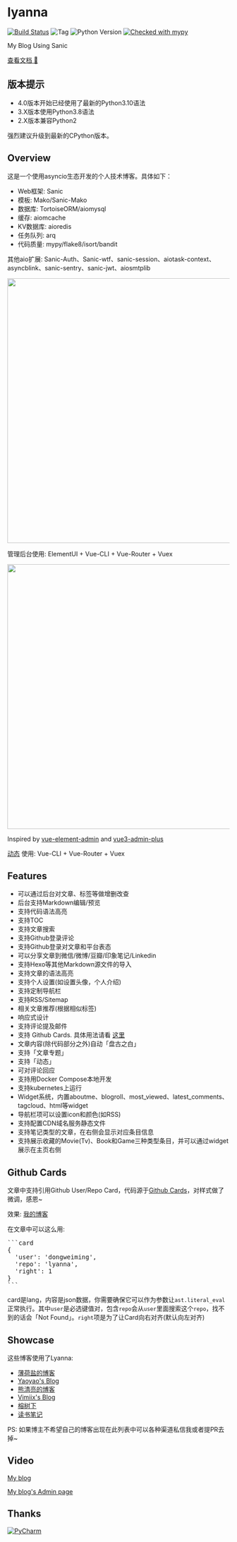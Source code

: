 # lyanna

[![Build Status](https://app.travis-ci.com/dongweiming/lyanna.svg?branch=master)](https://app.travis-ci.com/github/dongweiming/lyanna)
![Tag](https://img.shields.io/github/v/tag/dongweiming/lyanna)
![Python Version](https://img.shields.io/badge/python-3.10-blue)
[![Checked with mypy](http://www.mypy-lang.org/static/mypy_badge.svg)](http://mypy-lang.org/)

My Blog Using Sanic

[查看文档 📖](https://dongweiming.github.io/lyanna/)

## 版本提示

* 4.0版本开始已经使用了最新的Python3.10语法
* 3.X版本使用Python3.8语法
* 2.X版本兼容Python2

强烈建议升级到最新的CPython版本。

## Overview

这是一个使用asyncio生态开发的个人技术博客。具体如下：

* Web框架: Sanic
* 模板: Mako/Sanic-Mako
* 数据库: TortoiseORM/aiomysql
* 缓存: aiomcache
* KV数据库: aioredis
* 任务队列: arq
* 代码质量: mypy/flake8/isort/bandit

其他aio扩展: Sanic-Auth、Sanic-wtf、sanic-session、aiotask-context、asyncblink、sanic-sentry、sanic-jwt、aiosmtplib

<p align="center">
  <img width="600" src="./screenshot/index.png" >
</p>

管理后台使用: ElementUI + Vue-CLI + Vue-Router + Vuex

<p align="center">
  <img width="600" src="./screenshot/admin.png" >
</p>

Inspired by [vue-element-admin](https://github.com/PanJiaChen/vue-element-admin) and [vue3-admin-plus](https://github.com/jzfai/vue3-admin-plus)

[动态](https://www.dongwm.com/activities) 使用: Vue-CLI + Vue-Router + Vuex

## Features

* 可以通过后台对文章、标签等做增删改查
* 后台支持Markdown编辑/预览
* 支持代码语法高亮
* 支持TOC
* 支持文章搜索
* 支持Github登录评论
* 支持Github登录对文章和平台表态
* 可以分享文章到微信/微博/豆瓣/印象笔记/Linkedin
* 支持Hexo等其他Markdown源文件的导入
* 支持文章的语法高亮
* 支持个人设置(如设置头像，个人介绍)
* 支持定制导航栏
* 支持RSS/Sitemap
* 相关文章推荐(根据相似标签)
* 响应式设计
* 支持评论提及邮件
* 支持 Github Cards. 具体用法请看 [这里](#github-cards)
* 文章内容(除代码部分之外)自动「盘古之白」
* 支持「文章专题」
* 支持「动态」
* 可对评论回应
* 支持用Docker Compose本地开发
* 支持kubernetes上运行
* Widget系统，内置aboutme、blogroll、most\_viewed、latest\_comments、tagcloud、html等widget
* 导航栏项可以设置icon和颜色(如RSS)
* 支持配置CDN域名服务静态文件
* 支持笔记类型的文章，在右侧会显示对应条目信息
* 支持展示收藏的Movie(Tv)、Book和Game三种类型条目，并可以通过widget展示在主页右侧

## Github Cards

文章中支持引用Github User/Repo Card，代码源于[Github Cards](https://github.com/lepture/github-cards)，对样式做了微调，感恩~

效果: [我的博客](https://www.dongwm.com/page/about-blog)

在文章中可以这么用:

<pre>
```card
{
  'user': 'dongweiming',
  'repo': 'lyanna',
  'right': 1
}
```
</pre>

card是lang，内容是json数据，你需要确保它可以作为参数让`ast.literal_eval`正常执行。其中`user`是必选键值对，包含`repo`会从`user`里面搜索这个`repo`，找不到的话会「Not Found」。`right`项是为了让Card向右对齐(默认向左对齐)

## Showcase

这些博客使用了Lyanna:

- [薄荷盐的博客](https://www.boheyan.cn/)
- [Yaoyao's Blog](http://www.liu-yao.com/)
- [熊清亮的博客](https://seealso.cn/)
- [Vimiix's Blog](https://vimiix.com)
- [榕树下](https://www.ams.pub)
- [读书笔记](http://www.chenvq.cn/)

PS: 如果博主不希望自己的博客出现在此列表中可以各种渠道私信我或者提PR去掉~

## Video

[My blog](https://youtu.be/rHYvrefjZwg)

[My blog's Admin page](https://youtu.be/iZCGTvC1NPo)

## Thanks

[![PyCharm](docs/pycharm.svg)](https://www.jetbrains.com/?from=lyanna)
